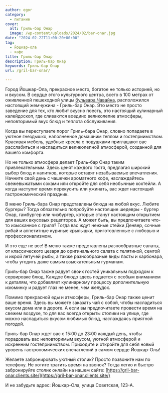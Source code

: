 ```yaml
---
author: egor
category:
  - питание
cover:
  alt: Гриль-бар Онар
  image: /wp-content/uploads/2024/02/bar-onar.jpg
date: "2024-02-22T11:00:20+00:00"
tag:
  - йошкар-ола
  - кафе
title: Гриль-бар Онар
description: Гриль-бар Онар
keywords: Гриль-бар Онар
url: /gril-bar-onar/

---
```

Город Йошкар-Ола, прекрасное место, богатое не только историей, но и вкусом. В сердце этого культурного центра, всего в 100 метрах от оживленной пешеходной улицы [бульвара Чавайна](/chavajna/), расположился настоящий жемчужина \- Гриль\-бар Онар. Это место не просто заведение для тех, кто любит вкусно поесть, это настоящий кулинарный калейдоскоп, где сливаются воедино великолепие атмосферы, неповторимый вкус блюд и теплота обслуживания.

Когда вы переступаете порог Гриль\-бара Онар, словно попадаете в уютное гнездышко, наполненное домашним теплом и гостеприимством. Красивая мебель, удобные кресла с подушками приглашают вас расслабиться и насладиться великолепной атмосферой, созданной для вашего комфорта.

Но не только атмосфера делает Гриль\-бар Онар таким привлекательным. Здесь ценят каждого гостя, предлагая широкий выбор блюд и напитков, которые оставят незабываемые впечатления. Начните свой день с чашечки ароматного кофе, наслаждайтесь свежевыжатыми соками или откройте для себя необычные коктейли. А когда наступит время перекусить или ужинать, вас ждет настоящий гастрономический праздник.

В меню Гриль\-бара Онар представлены блюда на любой вкус. Любите бургеры? Тогда обязательно попробуйте настоящие шедевры \- бургер Онар, гамбургер или чизбургер, которые станут настоящим открытием для ваших вкусовых рецепторов. А может быть, вы предпочитаете что-то изысканное с гриля? Тогда вас ждут нежные стейки Денвер, сочные рибай и аппетитные куриные крылышки, приготовленные с любовью и профессионализмом.

И это еще не все! В меню также представлены разнообразные салаты, от классического цезаря до оригинального салата с телятиной, семгой и икрой летучей рыбы, а также разнообразные виды пасты и карбонара, чтобы угодить даже самым взыскательным гурманам.

Гриль-бар Онар также радует своих гостей уникальным подходом к сервировке блюд. Каждое блюдо здесь подается с особым вниманием к деталям, что добавляет кулинарному процессу дополнительную изюминку и радует глаз не менее, чем желудок.

Помимо прекрасной еды и атмосферы, Гриль-бар Онар также ценит ваше время. Здесь вы можете заказать чай с собой, чтобы насладиться вкусом дома или в дороге. А если вы предпочитаете провести время на свежем воздухе, то для вас всегда открыты столики на улице, где можно насладиться вкусом любимых блюд, наслаждаясь приятной погодой.

Гриль-бар Онар ждет вас с 15:00 до 23:00 каждый день, чтобы порадовать вас неповторимым вкусом, уютной атмосферой и искренним гостеприимством. Приходите и откройте для себя новый уровень гастрономических впечатлений в самом сердце Йошкар-Олы!

Желаете забронировать уютный столик? Просто позвоните нам по телефону. Не хотите тратить время на звонок? Тогда легко и быстро забронируйте столик онлайн на нашем сайте: [https://gril-bar-onar.clients.site/](https://gril-bar-onar.clients.site/)

И не забудьте адрес: Йошкар-Ола, улица Советская, 123-А.
